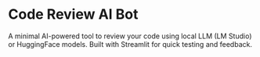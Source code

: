 # Code Review AI Bot
A minimal AI-powered tool to review your code using local LLM (LM Studio) or HuggingFace models. Built with Streamlit for quick testing and feedback.

